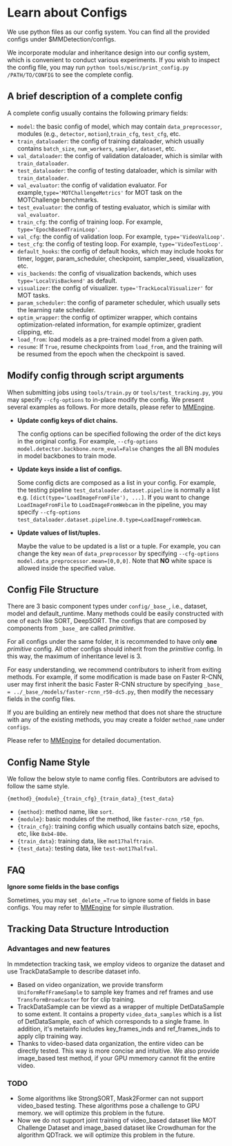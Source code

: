 # Learn about Configs

We use python files as our config system. You can find all the provided configs under $MMDetection/configs.

We incorporate modular and inheritance design into our config system,
which is convenient to conduct various experiments.
If you wish to inspect the config file,
you may run `python tools/misc/print_config.py /PATH/TO/CONFIG` to see the complete config.

## A brief description of a complete config

A complete config usually contains the following primary fields:

- `model`: the basic config of model, which may contain `data_preprocessor`, modules (e.g., `detector`, `motion`),`train_cfg`, `test_cfg`, etc.
- `train_dataloader`: the config of training dataloader, which usually contains `batch_size`, `num_workers`, `sampler`, `dataset`, etc.
- `val_dataloader`: the config of validation dataloader, which is similar with `train_dataloader`.
- `test_dataloader`: the config of testing dataloader, which is similar with `train_dataloader`.
- `val_evaluator`: the config of validation evaluator. For example,`type='MOTChallengeMetrics'` for MOT task on the MOTChallenge benchmarks.
- `test_evaluator`: the config of testing evaluator, which is similar with `val_evaluator`.
- `train_cfg`: the config of training loop. For example, `type='EpochBasedTrainLoop'`.
- `val_cfg`: the config of validation loop. For example, `type='VideoValLoop'`.
- `test_cfg`: the config of testing loop. For example, `type='VideoTestLoop'`.
- `default_hooks`: the config of default hooks, which may include hooks for timer, logger, param_scheduler, checkpoint, sampler_seed, visualization, etc.
- `vis_backends`: the config of visualization backends, which uses `type='LocalVisBackend'` as default.
- `visualizer`: the config of visualizer.  `type='TrackLocalVisualizer'` for MOT tasks.
- `param_scheduler`: the config of parameter scheduler, which usually sets the learning rate scheduler.
- `optim_wrapper`: the config of optimizer wrapper, which contains optimization-related information, for example optimizer, gradient clipping, etc.
- `load_from`: load models as a pre-trained model from a given path.
- `resume`: If `True`, resume checkpoints from `load_from`, and the training will be resumed from the epoch when the checkpoint is saved.

## Modify config through script arguments

When submitting jobs using `tools/train.py` or `tools/test_tracking.py`,
you may specify `--cfg-options` to in-place modify the config.
We present several examples as follows.
For more details, please refer to [MMEngine](https://github.com/vbti-development/onedl-mmengine/blob/main/docs/en/tutorials/config.md).

- **Update config keys of dict chains.**

  The config options can be specified following the order of the dict keys in the original config.
  For example, `--cfg-options model.detector.backbone.norm_eval=False` changes the all BN modules in model backbones to train mode.

- **Update keys inside a list of configs.**

  Some config dicts are composed as a list in your config.
  For example, the testing pipeline `test_dataloader.dataset.pipeline` is normally a list e.g. `[dict(type='LoadImageFromFile'), ...]`.
  If you want to change `LoadImageFromFile` to `LoadImageFromWebcam` in the pipeline,
  you may specify `--cfg-options test_dataloader.dataset.pipeline.0.type=LoadImageFromWebcam`.

- **Update values of list/tuples.**

  Maybe the value to be updated is a list or a tuple.
  For example, you can change the key `mean` of `data_preprocessor` by specifying `--cfg-options model.data_preprocessor.mean=[0,0,0]`.
  Note that **NO** white space is allowed inside the specified value.

## Config File Structure

There are 3 basic component types under `config/_base_`, i.e., dataset, model and default_runtime.
Many methods could be easily constructed with one of each like SORT, DeepSORT.
The configs that are composed by components from `_base_` are called *primitive*.

For all configs under the same folder, it is recommended to have only **one** *primitive* config.
All other configs should inherit from the *primitive* config.
In this way, the maximum of inheritance level is 3.

For easy understanding, we recommend contributors to inherit from exiting methods.
For example, if some modification is made base on Faster R-CNN,
user may first inherit the basic Faster R-CNN structure
by specifying `_base_ = ../_base_/models/faster-rcnn_r50-dc5.py`,
then modify the necessary fields in the config files.

If you are building an entirely new method that does not share the structure with any of the existing methods,
you may create a folder `method_name` under `configs`.

Please refer to [MMEngine](https://github.com/vbti-development/onedl-mmengine/blob/main/docs/en/tutorials/config.md) for detailed documentation.

## Config Name Style

We follow the below style to name config files. Contributors are advised to follow the same style.

```shell
{method}_{module}_{train_cfg}_{train_data}_{test_data}
```

- `{method}`: method name, like `sort`.
- `{module}`: basic modules of the method, like `faster-rcnn_r50_fpn`.
- `{train_cfg}`: training config which usually contains batch size, epochs, etc, like `8xb4-80e`.
- `{train_data}`: training data, like `mot17halftrain`.
- `{test_data}`: testing data, like `test-mot17halfval`.

## FAQ

**Ignore some fields in the base configs**

Sometimes, you may set `_delete_=True` to ignore some of fields in base configs.
You may refer to [MMEngine](https://github.com/vbti-development/onedl-mmengine/blob/main/docs/en/tutorials/config.md) for simple illustration.

## Tracking Data Structure Introduction

### Advantages and new features

In mmdetection tracking task, we employ videos to organize the dataset and use
TrackDataSample to describe dataset info.

- Based on video organization, we provide transform `UniformRefFrameSample` to sample key frames and ref frames and use `TransformBroadcaster` for for clip training.
- TrackDataSample can be viewd as a wrapper of multiple DetDataSample to some extent. It contains a property `video_data_samples` which is a list of DetDataSample, each of which corresponds to a single frame. In addition, it's metainfo includes key_frames_inds and ref_frames_inds to apply clip training way.
- Thanks to video-based data organization, the entire video can be directly tested. This way is more concise and intuitive. We also provide image_based test method, if your GPU mmemory cannot fit the entire video.

### TODO

- Some algorithms like StrongSORT, Mask2Former can not support video_based testing. These algorithms pose a challenge to GPU memory. we will optimize this problem in the future.
- Now we do not support joint training of video_based dataset like MOT Challenge Dataset and image_based dataset like Crowdhuman for the algorithm QDTrack. we will optimize this problem in the future.
